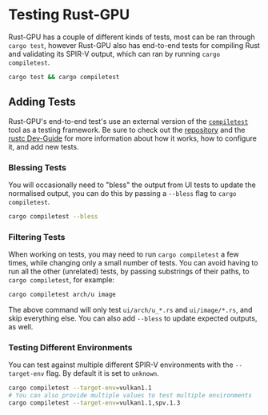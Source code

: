 # Testing Rust-GPU

Rust-GPU has a couple of different kinds of tests, most can be ran through
`cargo test`, however Rust-GPU also has end-to-end tests for compiling Rust and
validating its SPIR-V output, which can ran by running `cargo compiletest`.

```bash
cargo test && cargo compiletest
```

## Adding Tests

Rust-GPU's end-to-end test's use an external version of the [`compiletest`] tool
as a testing framework. Be sure to check out the [repository][`compiletest`] and
the [rustc Dev-Guide][rustc-dev-guide] for more information about how it works,
how to configure it, and add new tests.

### Blessing Tests

You will occasionally need to "bless" the output from UI tests to update the
normalised output, you can do this by passing a `--bless` flag to
`cargo compiletest`.

```bash
cargo compiletest --bless
```

### Filtering Tests

When working on tests, you may need to run `cargo compiletest` a few times,
while changing only a small number of tests. You can avoid having to run all
the other (unrelated) tests, by passing substrings of their paths, to
`cargo compiletest`, for example:

```bash
cargo compiletest arch/u image
```

The above command will only test `ui/arch/u_*.rs` and `ui/image/*.rs`, and skip
everything else. You can also add `--bless` to update expected outputs, as well.

### Testing Different Environments

You can test against multiple different SPIR-V environments with the
`--target-env` flag. By default it is set to `unknown`.

```bash
cargo compiletest --target-env=vulkan1.1
# You can also provide multiple values to test multiple environments
cargo compiletest --target-env=vulkan1.1,spv.1.3
```

[`compiletest`]: https://github.com/laumann/compiletest-rs
[rustc-dev-guide]: https://rustc-dev-guide.rust-lang.org/tests/intro.html
